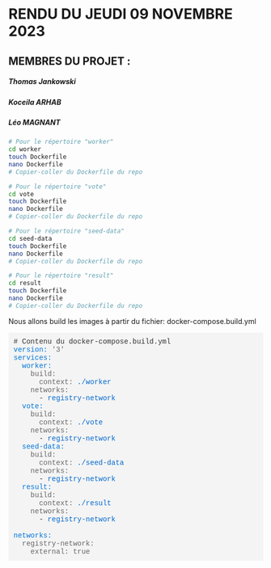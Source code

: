 # **RENDU DU JEUDI 09 NOVEMBRE 2023**
## MEMBRES DU PROJET :
##### Thomas Jankowski
##### Koceila ARHAB
##### Léo MAGNANT

```bash
# Pour le répertoire "worker"
cd worker
touch Dockerfile
nano Dockerfile
# Copier-coller du Dockerfile du repo

# Pour le répertoire "vote"
cd vote
touch Dockerfile
nano Dockerfile
# Copier-coller du Dockerfile du repo

# Pour le répertoire "seed-data"
cd seed-data
touch Dockerfile
nano Dockerfile
# Copier-coller du Dockerfile du repo

# Pour le répertoire "result"
cd result
touch Dockerfile
nano Dockerfile
# Copier-coller du Dockerfile du repo
```
Nous allons build les images à partir du fichier:
docker-compose.build.yml
<pre style="background-color: #f4f4f4; padding: 10px; font-family: 'Courier New', monospace; font-size: 14px; color: #333;">
# Contenu du docker-compose.build.yml
<span style="color: #0074D9;">version:</span> <span style="color: #666666;">'3'</span>
<span style="color: #0074D9;">services:</span>
  <span style="color: #0074D9;">worker:</span>
    <span style="color: #666666;">build:</span>
      <span style="color: #666666;">context:</span> <span style="color: #0066cc;">./worker</span>
    <span style="color: #666666;">networks:</span>
      - <span style="color: #0066cc;">registry-network</span>
  <span style="color: #0074D9;">vote:</span>
    <span style="color: #666666;">build:</span>
      <span style="color: #666666;">context:</span> <span style="color: #0066cc;">./vote</span>
    <span style="color: #666666;">networks:</span>
      - <span style="color: #0066cc;">registry-network</span>
  <span style="color: #0074D9;">seed-data:</span>
    <span style="color: #666666;">build:</span>
      <span style="color: #666666;">context:</span> <span style="color: #0066cc;">./seed-data</span>
    <span style="color: #666666;">networks:</span>
      - <span style="color: #0066cc;">registry-network</span>
  <span style="color: #0074D9;">result:</span>
    <span style="color: #666666;">build:</span>
      <span style="color: #666666;">context:</span> <span style="color: #0066cc;">./result</span>
    <span style="color: #666666;">networks:</span>
      - <span style="color: #0066cc;">registry-network</span>

<span style="color: #0074D9;">networks:</span>
  <span style="color: #666666;">registry-network:</span>
    <span style="color: #666666;">external:</span> <span style="color: #666666;">true</span>
</pre>


